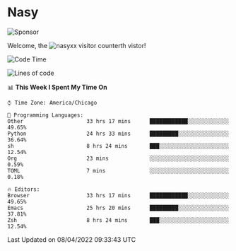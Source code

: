 # Nasy

<!--
<p align="center">
<img height="200" src="https://github-readme-stats.vercel.app/api?username=nasyxx&count_private=true&show_icons=true&theme=dracula&include_all_commits=true"/>
<img height="200" src="https://github-readme-stats.vercel.app/api/top-langs/?username=nasyxx&theme=dracula&hide=html,jupyter+notebook&count_private=true&show_icons=true"/>
</p>

  
----------------
-->

![Sponsor](https://img.shields.io/static/v1.svg?label=Sponsor&message=%E2%9D%A4&logo=GitHub&style=flat&color=pink)
 
Welcome, the ![nasyxx visitor counter](https://count.getloli.com/get/@nasyxx?theme=rule34)th vistor!
 
<!--START_SECTION:waka-->
![Code Time](http://img.shields.io/badge/Code%20Time-2%2C185%20hrs%2012%20mins-blue)

![Lines of code](https://img.shields.io/badge/From%20Hello%20World%20I%27ve%20Written-5%20Million%20lines%20of%20code-blue)

📊 **This Week I Spent My Time On** 

```text
⌚︎ Time Zone: America/Chicago

💬 Programming Languages: 
Other                    33 hrs 17 mins      ████████████░░░░░░░░░░░░░   49.65% 
Python                   24 hrs 33 mins      █████████░░░░░░░░░░░░░░░░   36.64% 
sh                       8 hrs 24 mins       ███░░░░░░░░░░░░░░░░░░░░░░   12.54% 
Org                      23 mins             ░░░░░░░░░░░░░░░░░░░░░░░░░   0.59% 
TOML                     7 mins              ░░░░░░░░░░░░░░░░░░░░░░░░░   0.18%

🔥 Editors: 
Browser                  33 hrs 17 mins      ████████████░░░░░░░░░░░░░   49.65% 
Emacs                    25 hrs 20 mins      █████████░░░░░░░░░░░░░░░░   37.81% 
Zsh                      8 hrs 24 mins       ███░░░░░░░░░░░░░░░░░░░░░░   12.54%

```


 Last Updated on 08/04/2022 09:33:43 UTC
<!--END_SECTION:waka-->

<!-- ![visitors](https://visitor-badge.laobi.icu/badge?page_id=nasyxx.nasyxx) -->

